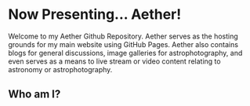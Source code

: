 # Now Presenting... Aether!
   Welcome to my Aether Github Repository. Aether serves as the hosting grounds for my main website using GitHub Pages. Aether also contains blogs for general discussions, image galleries for astrophotography, and even serves as a means to live stream or video content relating to astronomy or astrophotography.

## Who am I?
